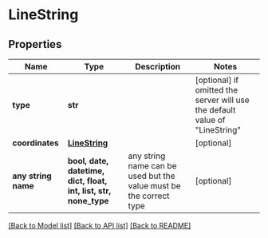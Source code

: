 # LineString


## Properties
Name | Type | Description | Notes
------------ | ------------- | ------------- | -------------
**type** | **str** |  | [optional]  if omitted the server will use the default value of "LineString"
**coordinates** | [**LineString**](LineString.md) |  | [optional] 
**any string name** | **bool, date, datetime, dict, float, int, list, str, none_type** | any string name can be used but the value must be the correct type | [optional]

[[Back to Model list]](../README.md#documentation-for-models) [[Back to API list]](../README.md#documentation-for-api-endpoints) [[Back to README]](../README.md)


